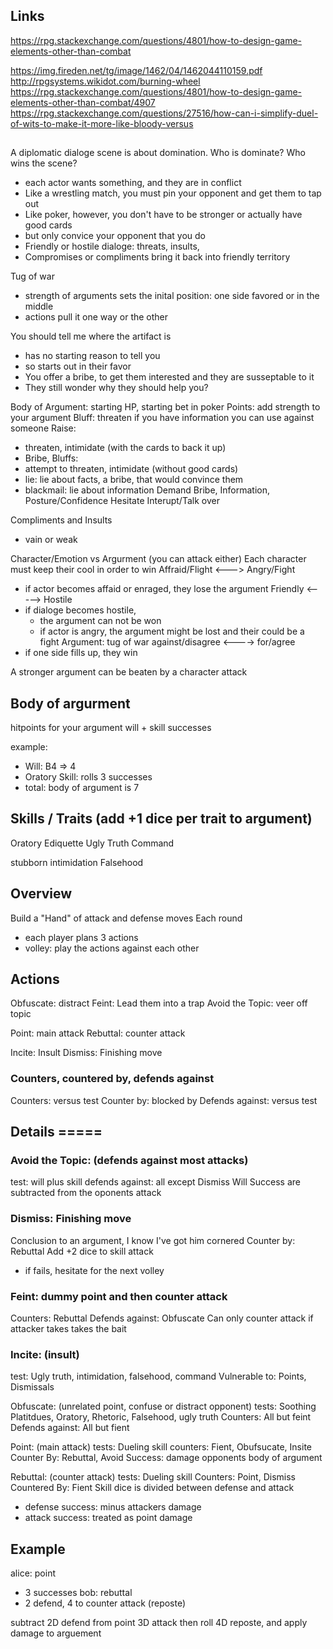 ## Links
https://rpg.stackexchange.com/questions/4801/how-to-design-game-elements-other-than-combat

https://img.fireden.net/tg/image/1462/04/1462044110159.pdf
http://rpgsystems.wikidot.com/burning-wheel
https://rpg.stackexchange.com/questions/4801/how-to-design-game-elements-other-than-combat/4907
https://rpg.stackexchange.com/questions/27516/how-can-i-simplify-duel-of-wits-to-make-it-more-like-bloody-versus

## 
A diplomatic dialoge scene is about domination. Who is dominate? Who wins the scene?
- each actor wants something, and they are in conflict 
- Like a wrestling match, you must pin your opponent and get them to tap out 
- Like poker, however, you don't have to be stronger or actually have good cards
- but only convice your opponent that you do
- Friendly or hostile dialoge: threats, insults, 
- Compromises or compliments bring it back into friendly territory

Tug of war
- strength of arguments sets the inital position: one side favored or in the middle
- actions pull it one way or the other

You should tell me where the artifact is
- has no starting reason to tell you
- so starts out in their favor 
- You offer a bribe, to get them interested and they are susseptable to it
- They still wonder why they should help you?


Body of Argument: starting HP, starting bet in poker
Points: add strength to your argument
Bluff: threaten
if you have information you can use against someone
Raise: 
- threaten, intimidate (with the cards to back it up)
- Bribe, 
Bluffs: 
- attempt to threaten, intimidate (without good cards)
- lie: lie about facts, a bribe, that would convince them 
- blackmail: lie about information
Demand Bribe, Information, 
Posture/Confidence
Hesitate
Interupt/Talk over

Compliments and Insults
- vain or weak

Character/Emotion vs Argurment (you can attack either)
Each character must keep their cool in order to win
Affraid/Flight <---> Angry/Fight
- if actor becomes affaid or enraged, they lose the argument 
Friendly <-----> Hostile
- if dialoge becomes hostile, 
    - the argument can not be won
    - if actor is angry, the argument might be lost and their could be a fight
Argument: tug of war
against/disagree <----> for/agree
- if one side fills up, they win


A stronger argument can be beaten by a character attack



## Body of argurment 
hitpoints for your argument 
will + skill successes 

example: 
- Will: B4 => 4
- Oratory Skill: rolls 3 successes
- total: body of argument is 7 


## Skills / Traits (add +1 dice per trait to argument)
Oratory
Ediquette
Ugly Truth 
Command

stubborn
intimidation
Falsehood

## Overview
Build a "Hand" of attack and defense moves
Each round
- each player plans 3 actions
- volley: play the actions against each other

## Actions

Obfuscate: distract
Feint: Lead them into a trap
Avoid the Topic: veer off topic

Point: main attack
Rebuttal: counter attack

Incite: Insult 
Dismiss: Finishing move

### Counters, countered by, defends against 
Counters: versus test
Counter by: blocked by
Defends against: versus test

## Details =====

### Avoid the Topic: (defends against most attacks)
test: will plus skill
defends against: all except Dismiss
Will Success are subtracted from the oponents attack 

### Dismiss: Finishing move
Conclusion to an argument, I know I've got him cornered
Counter by: Rebuttal
Add +2 dice to skill attack
- if fails, hesitate for the next volley 

### Feint: dummy point and then counter attack
Counters: Rebuttal
Defends against: Obfuscate
Can only counter attack if attacker takes takes the bait


### Incite: (insult)
test: Ugly  truth, intimidation, falsehood, command
Vulnerable to: Points, Dismissals

Obfuscate: (unrelated point, confuse or distract opponent)
tests: Soothing Platitdues, Oratory, Rhetoric, Falsehood, ugly truth
Counters: All but feint
Defends against: All but fient

Point: (main attack)
tests: Dueling skill
counters: Fient, Obufsucate, Insite
Counter By: Rebuttal, Avoid
Success: damage opponents body of argument

Rebuttal: (counter attack)
tests: Dueling skill
Counters: Point, Dismiss
Countered By: Fient
Skill dice is divided between defense and attack
- defense success: minus attackers damage
- attack success: treated as point damage

## Example
alice: point
- 3 successes
bob: rebuttal 
- 2 defend, 4 to counter attack (reposte)

subtract 2D defend from point 3D attack
then roll 4D reposte, and apply damage to arguement 


